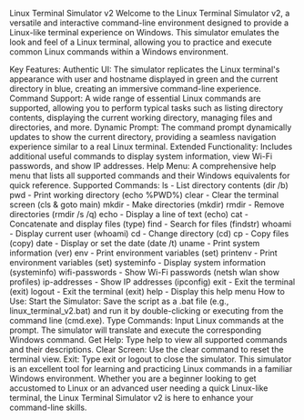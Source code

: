 Linux Terminal Simulator v2
Welcome to the Linux Terminal Simulator v2, a versatile and interactive command-line environment designed to provide a Linux-like terminal experience on Windows. This simulator emulates the look and feel of a Linux terminal, allowing you to practice and execute common Linux commands within a Windows environment.

Key Features:
Authentic UI: The simulator replicates the Linux terminal's appearance with user and hostname displayed in green and the current directory in blue, creating an immersive command-line experience.
Command Support: A wide range of essential Linux commands are supported, allowing you to perform typical tasks such as listing directory contents, displaying the current working directory, managing files and directories, and more.
Dynamic Prompt: The command prompt dynamically updates to show the current directory, providing a seamless navigation experience similar to a real Linux terminal.
Extended Functionality: Includes additional useful commands to display system information, view Wi-Fi passwords, and show IP addresses.
Help Menu: A comprehensive help menu that lists all supported commands and their Windows equivalents for quick reference.
Supported Commands:
ls - List directory contents (dir /b)
pwd - Print working directory (echo %PWD%)
clear - Clear the terminal screen (cls & goto main)
mkdir - Make directories (mkdir)
rmdir - Remove directories (rmdir /s /q)
echo - Display a line of text (echo)
cat - Concatenate and display files (type)
find - Search for files (findstr)
whoami - Display current user (whoami)
cd - Change directory (cd)
cp - Copy files (copy)
date - Display or set the date (date /t)
uname - Print system information (ver)
env - Print environment variables (set)
printenv - Print environment variables (set)
systeminfo - Display system information (systeminfo)
wifi-passwords - Show Wi-Fi passwords (netsh wlan show profiles)
ip-addresses - Show IP addresses (ipconfig)
exit - Exit the terminal (exit)
logout - Exit the terminal (exit)
help - Display this help menu
How to Use:
Start the Simulator: Save the script as a .bat file (e.g., linux_terminal_v2.bat) and run it by double-clicking or executing from the command line (cmd.exe).
Type Commands: Input Linux commands at the prompt. The simulator will translate and execute the corresponding Windows command.
Get Help: Type help to view all supported commands and their descriptions.
Clear Screen: Use the clear command to reset the terminal view.
Exit: Type exit or logout to close the simulator.
This simulator is an excellent tool for learning and practicing Linux commands in a familiar Windows environment. Whether you are a beginner looking to get accustomed to Linux or an advanced user needing a quick Linux-like terminal, the Linux Terminal Simulator v2 is here to enhance your command-line skills.
